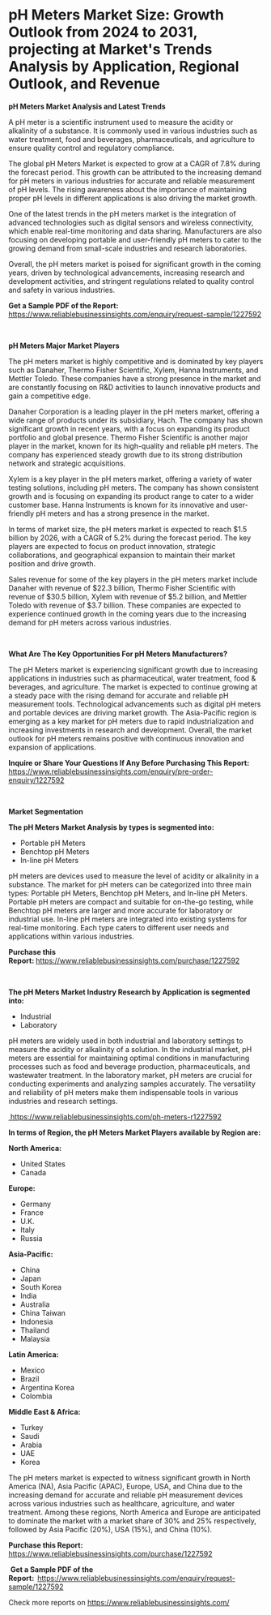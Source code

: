 <p><h1>pH Meters Market Size: Growth Outlook from 2024 to 2031, projecting at Market's Trends Analysis by Application, Regional Outlook, and Revenue</h1></p><p><strong>pH Meters Market Analysis and Latest Trends</strong></p>
<p><p>A pH meter is a scientific instrument used to measure the acidity or alkalinity of a substance. It is commonly used in various industries such as water treatment, food and beverages, pharmaceuticals, and agriculture to ensure quality control and regulatory compliance.</p><p>The global pH Meters Market is expected to grow at a CAGR of 7.8% during the forecast period. This growth can be attributed to the increasing demand for pH meters in various industries for accurate and reliable measurement of pH levels. The rising awareness about the importance of maintaining proper pH levels in different applications is also driving the market growth.</p><p>One of the latest trends in the pH meters market is the integration of advanced technologies such as digital sensors and wireless connectivity, which enable real-time monitoring and data sharing. Manufacturers are also focusing on developing portable and user-friendly pH meters to cater to the growing demand from small-scale industries and research laboratories.</p><p>Overall, the pH meters market is poised for significant growth in the coming years, driven by technological advancements, increasing research and development activities, and stringent regulations related to quality control and safety in various industries.</p></p>
<p><strong>Get a Sample PDF of the Report:&nbsp;</strong> <a href="https://www.reliablebusinessinsights.com/enquiry/request-sample/1227592">https://www.reliablebusinessinsights.com/enquiry/request-sample/1227592</a></p>
<p>&nbsp;</p>
<p><strong>pH Meters Major Market Players</strong></p>
<p><p>The pH meters market is highly competitive and is dominated by key players such as Danaher, Thermo Fisher Scientific, Xylem, Hanna Instruments, and Mettler Toledo. These companies have a strong presence in the market and are constantly focusing on R&D activities to launch innovative products and gain a competitive edge.</p><p>Danaher Corporation is a leading player in the pH meters market, offering a wide range of products under its subsidiary, Hach. The company has shown significant growth in recent years, with a focus on expanding its product portfolio and global presence. Thermo Fisher Scientific is another major player in the market, known for its high-quality and reliable pH meters. The company has experienced steady growth due to its strong distribution network and strategic acquisitions.</p><p>Xylem is a key player in the pH meters market, offering a variety of water testing solutions, including pH meters. The company has shown consistent growth and is focusing on expanding its product range to cater to a wider customer base. Hanna Instruments is known for its innovative and user-friendly pH meters and has a strong presence in the market.</p><p>In terms of market size, the pH meters market is expected to reach $1.5 billion by 2026, with a CAGR of 5.2% during the forecast period. The key players are expected to focus on product innovation, strategic collaborations, and geographical expansion to maintain their market position and drive growth.</p><p>Sales revenue for some of the key players in the pH meters market include Danaher with revenue of $22.3 billion, Thermo Fisher Scientific with revenue of $30.5 billion, Xylem with revenue of $5.2 billion, and Mettler Toledo with revenue of $3.7 billion. These companies are expected to experience continued growth in the coming years due to the increasing demand for pH meters across various industries.</p></p>
<p>&nbsp;</p>
<p><strong>What Are The Key Opportunities For pH Meters Manufacturers?</strong></p>
<p><p>The pH Meters market is experiencing significant growth due to increasing applications in industries such as pharmaceutical, water treatment, food & beverages, and agriculture. The market is expected to continue growing at a steady pace with the rising demand for accurate and reliable pH measurement tools. Technological advancements such as digital pH meters and portable devices are driving market growth. The Asia-Pacific region is emerging as a key market for pH meters due to rapid industrialization and increasing investments in research and development. Overall, the market outlook for pH meters remains positive with continuous innovation and expansion of applications.</p></p>
<p><strong>Inquire or Share Your Questions If Any Before Purchasing This Report:</strong> <a href="https://www.reliablebusinessinsights.com/enquiry/pre-order-enquiry/1227592">https://www.reliablebusinessinsights.com/enquiry/pre-order-enquiry/1227592</a></p>
<p>&nbsp;</p>
<p><strong>Market Segmentation</strong></p>
<p><strong>The pH Meters Market Analysis by types is segmented into:</strong></p>
<p><ul><li>Portable pH Meters</li><li>Benchtop pH Meters</li><li>In-line pH Meters</li></ul></p>
<p><p>pH meters are devices used to measure the level of acidity or alkalinity in a substance. The market for pH meters can be categorized into three main types: Portable pH Meters, Benchtop pH Meters, and In-line pH Meters. Portable pH meters are compact and suitable for on-the-go testing, while Benchtop pH meters are larger and more accurate for laboratory or industrial use. In-line pH meters are integrated into existing systems for real-time monitoring. Each type caters to different user needs and applications within various industries.</p></p>
<p><strong>Purchase this Report:&nbsp;</strong><a href="https://www.reliablebusinessinsights.com/purchase/1227592">https://www.reliablebusinessinsights.com/purchase/1227592</a></p>
<p>&nbsp;</p>
<p><strong>The pH Meters Market Industry Research by Application is segmented into:</strong></p>
<p><ul><li>Industrial</li><li>Laboratory</li></ul></p>
<p><p>pH meters are widely used in both industrial and laboratory settings to measure the acidity or alkalinity of a solution. In the industrial market, pH meters are essential for maintaining optimal conditions in manufacturing processes such as food and beverage production, pharmaceuticals, and wastewater treatment. In the laboratory market, pH meters are crucial for conducting experiments and analyzing samples accurately. The versatility and reliability of pH meters make them indispensable tools in various industries and research settings.</p></p>
<p><a href="https://www.reliablebusinessinsights.com/ph-meters-r1227592">&nbsp;https://www.reliablebusinessinsights.com/ph-meters-r1227592</a></p>
<p><strong>In terms of Region, the pH Meters Market Players available by Region are:</strong></p>
<p>
    <p> <strong> North America: </strong>
        <ul>
            <li>United States</li>
            <li>Canada</li>
        </ul>
        </p> 
    <p> <strong> Europe: </strong>
        <ul>
            <li>Germany</li>
            <li>France</li>
            <li>U.K.</li>
            <li>Italy</li>
            <li>Russia</li>
        </ul>
        </p> 
    <p> <strong> Asia-Pacific: </strong>
        <ul>
            <li>China</li>
            <li>Japan</li>
            <li>South Korea</li>
            <li>India</li>
            <li>Australia</li>
            <li>China Taiwan</li>
            <li>Indonesia</li>
            <li>Thailand</li>
            <li>Malaysia</li>
        </ul>
        </p> 
    <p> <strong> Latin America: </strong>
        <ul>
            <li>Mexico</li>
            <li>Brazil</li>
            <li>Argentina Korea</li>
            <li>Colombia</li>
        </ul>
        </p> 
    <p> <strong> Middle East & Africa: </strong>
        <ul>
            <li>Turkey</li>
            <li>Saudi</li>
            <li>Arabia</li>
            <li>UAE</li>
            <li>Korea</li>
        </ul>
    </p>
    </p>
<p><p>The pH meters market is expected to witness significant growth in North America (NA), Asia Pacific (APAC), Europe, USA, and China due to the increasing demand for accurate and reliable pH measurement devices across various industries such as healthcare, agriculture, and water treatment. Among these regions, North America and Europe are anticipated to dominate the market with a market share of 30% and 25% respectively, followed by Asia Pacific (20%), USA (15%), and China (10%).</p></p>
<p><strong>Purchase this Report: </strong><a href="https://www.reliablebusinessinsights.com/purchase/1227592">https://www.reliablebusinessinsights.com/purchase/1227592</a></p>
<p>&nbsp;<strong>Get a Sample PDF of the Report:&nbsp;&nbsp;</strong><a href="https://www.reliablebusinessinsights.com/enquiry/request-sample/1227592">https://www.reliablebusinessinsights.com/enquiry/request-sample/1227592</a></p>
<p><strong></strong></p>
<p>Check more reports on <a href="https://www.reliablebusinessinsights.com/">https://www.reliablebusinessinsights.com/</a></p>